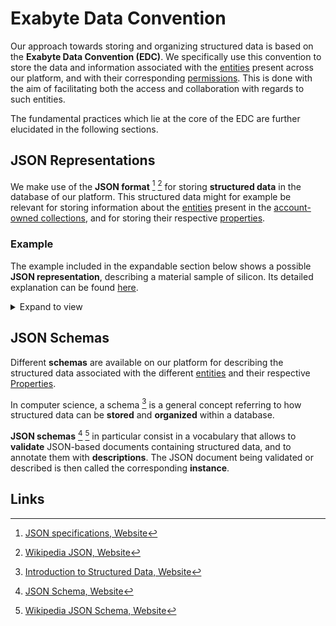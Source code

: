 # Exabyte Data Convention

Our approach towards storing and organizing structured data is based on the **Exabyte Data Convention (EDC)**. We specifically use this convention to store the data and information associated with the [entities](../entities-general/overview.md) present across our platform, and with their corresponding [permissions](../entities-general/permissions.md). This is done with the aim of facilitating both the access and collaboration with regards to such entities.

The fundamental practices which lie at the core of the EDC are further elucidated in the following sections. 

## JSON Representations

We make use of the **JSON format** [^1] [^2] for storing **structured data** in the database of our platform. This structured data might for example be relevant for storing information about the [entities](../entities-general/data.md) present in the [account-owned collections](../accounts/collections.md), and for storing their respective [properties](../properties/data/overview.md).

### Example

The example included in the expandable section below shows a possible **JSON representation**, describing a material sample of silicon. Its detailed explanation can be found [here](../materials/data.md).


<details markdown="1">
  <summary>
     Expand to view
  </summary> 

```json
{
    "name" : "Silicon FCC",
    "basis" : {
        "units" : "crystal",
        "elements" : [
            {
                "id" : 1,
                "value" : "Si"
            },
            {
                "id" : 2,
                "value" : "Si"
            }
        ],
        "coordinates" : [
            {
                "id" : 1,
                "value" : [
                    0,
                    0,
                    0
                ]
            },
            {
                "id" : 2,
                "value" : [
                    0.25,
                    0.25,
                    0.25
                ]
            }
        ]
    },
    "lattice" : {
        "a" : 3.867,
        "c" : 3.867,
        "b" : 3.867,
        "units" : {
            "length" : "angstrom",
            "angle" : "degree"
        },
        "alpha" : 60,
        "type" : "FCC",
        "beta" : 60,
        "gamma" : 60,
        "vectors" : {
            "a" : [
                3.34892,
                0,
                1.9335
            ],
            "b" : [
                1.116307,
                3.157392,
                1.9335
            ],
            "c" : [
                0,
                0,
                3.867
            ],
            "alat" : 1,
            "units" : "angstrom"
        }
    },
    "formula" : "Si",
    "unitCellFormula" : "Si2",
    "tags" : [
        "silicon"
    ],
    "derivedProperties" : [
        {
            "units" : "angstrom^3",
            "name" : "volume",
            "value" : 40.88909038874689
        }
    ],
    "exabyteId" : "e3nJ9g7tLaARSA25g",
    "createdAt" : "2016-10-27T07:35:53.740Z",
    "updatedAt" : "2017-08-12T09:22:19.468Z",
    "hash" : "fa78cb87eb5c25d1661a8ba5c0654d24",
    "scaledHash" : "a4b8b020e89ff7c1c1c7b7bcf19de84e"
}
```

  </details>


## JSON Schemas

Different **schemas** are available on our platform for describing the structured data associated with the different [entities](../entities-general/data.md) and their respective [Properties](../properties/data/overview.md).
 
In computer science, a schema [^3] is a general concept referring to how structured data can be **stored** and **organized** within a database. 

**JSON schemas** [^4] [^5] in particular consist in a vocabulary that allows to **validate** JSON-based documents containing structured data, and to annotate them with **descriptions**. The JSON document being validated or described is then called the corresponding **instance**.

## Links

[^1]: [JSON specifications, Website](https://www.json.org/)

[^2]: [Wikipedia JSON, Website](https://en.wikipedia.org/wiki/JSON)

[^3]: [Introduction to Structured Data, Website](https://developers.google.com/search/docs/guides/intro-structured-data)

[^4]: [JSON Schema, Website](http://json-schema.org/)

[^5]: [Wikipedia JSON Schema, Website](https://en.wikipedia.org/wiki/JSON#Schema_and_metadata)
